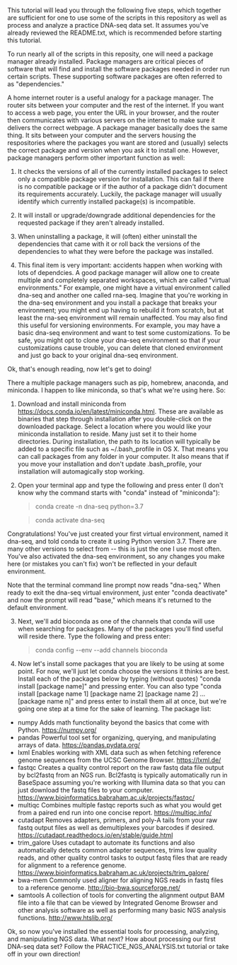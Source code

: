 This tutorial will lead you through the following five steps, which together are sufficient for one to use some of the scripts in this repository as well as process and analyze a practice DNA-seq data set. It assumes you've already reviewed the README.txt, which is recommended before starting this tutorial.

To run nearly all of the scripts in this reposity, one will need a package manager already installed. Package managers are critical pieces of software that will find and install the software packages needed in order run certain scripts. These supporting software packages are often referred to as "dependencies."

A home internet router is a useful analogy for a package manager. The router sits between your computer and the rest of the internet. If you want to access a web page, you enter the URL in your browser, and the router then communicates with various servers on the internet to make sure it delivers the correct webpage. A package manager basically does the same thing. It sits between your computer and the servers housing the respositories where the packages you want are stored and (usually) selects the correct package and version when you ask it to install one. However, package managers perform other important function as well:

1. It checks the versions of all of the currently installed packages to select only a compatible package version for installation. This can fail if there is no compatible package or if the author of a package didn't document its requirements accurately. Luckily,  the package manager will usually identify which currently installed package(s) is incompatible.

2. It will install or upgrade/downgrade additional dependencies for the requested package if they aren't already installed.

3. When uninstalling a package, it will (often) either uninstall the dependencies that came with it or roll back the versions of the dependencies to what they were before the package was installed.

4. This final item is very important: accidents happen when working with lots of dependcies. A good package manager will allow one to create multiple and completely separated workspaces, which are called "virtual environments." For example, one might have a virtual environment called dna-seq and another one called rna-seq. Imagine that you're working in the dna-seq environment and you install a package that breaks your environment; you might end up having to rebuild it from scratch, but at least the rna-seq environment will remain unaffected. You may also find this useful for versioning environments. For example, you may have a basic dna-seq environment and want to test some customizations. To be safe, you might opt to clone your dna-seq environment so that if your customizations cause trouble, you can delete that cloned environment and just go back to your original dna-seq environment.

Ok, that's enough reading, now let's get to doing!

There a multiple package managers such as pip, homebrew, anaconda, and miniconda. I happen to like miniconda, so that's what we're using here. So:

1. Download and install miniconda from https://docs.conda.io/en/latest/miniconda.html. These are available as binaries that step  through installation after you double-click on the downloaded package. Select a location where you would like your miniconda installation to reside. Many just set it to their home directories. During installation, the path to its location will typically be added to a specific file such as ~/.bash_profile in OS X. That means you can call packages from any folder in your computer. It also means that if you move your installation and don't update .bash_profile, your installation will automagically stop working.

2. Open your terminal app and type the following and press enter (I don't know why the command starts with "conda" instead of "miniconda"):
   > conda create -n dna-seq python=3.7
   
   > conda activate dna-seq
   
Congratulations! You've just created your first virtual environment, named it dna-seq, and told conda to create it using Python version 3.7. There are many other versions to select from -- this is just the one I use most often. You've also activated the dna-seq environment, so any changes you make here (or mistakes you can't fix) won't be reflected in your default environment. 

Note that the terminal command line prompt now reads "dna-seq." When ready to exit the dna-seq virtual environment, just enter "conda deactivate" and now the prompt will read "base," which means it's returned to the default environment.

3. Next, we'll add bioconda as one of the channels that conda will use when searching for packages. Many of the packages you'll find useful will reside there. Type the following and press enter:

   > conda config --env --add channels bioconda
   
4. Now let's install some packages that you are likely to be using at some point. For now, we'll just let conda choose the versions it thinks are best. Install each of the packages below by typing (without quotes) "conda install [package name]" and pressing enter. You can also type "conda install [package name 1] [package name 2] [package name 2] ... [package name n]" and press enter to install them all at once, but we're going one step at a time for the sake of learning. The package list:
- numpy
    Adds math functionality beyond the basics that come with Python. 
    https://numpy.org/
- pandas
    Powerful tool set for organizing, querying, and manipulating arrays of data. 
    https://pandas.pydata.org/
- lxml
    Enables working with XML data such as when fetching reference genome sequences from the UCSC Genome Browser. 
    https://lxml.de/
- fastqc
    Creates a quality control report on the raw fastq data file output by bcl2fastq from an NGS run. Bcl2fastq is typically automatically run in BaseSpace assuming you're working with Illumina data so that you can just download the fastq files to your computer.
    https://www.bioinformatics.babraham.ac.uk/projects/fastqc/
- multiqc
    Combines multiple fastqc reports such as what you would get from a paired end run into one concise report.
    https://multiqc.info/
- cutadapt
    Removes adapters, primers, and poly-A tails from your raw fastq output files as well as demultiplexes your barcodes if desired.
    https://cutadapt.readthedocs.io/en/stable/guide.html
- trim_galore
    Uses cutadapt to automate its functions and also automatically detects common adapter sequences, trims low quality reads, and other quality control tasks to output fastq files that are ready for alignment to a reference genome.
    https://www.bioinformatics.babraham.ac.uk/projects/trim_galore/
- bwa-mem
    Commonly used aligner for aligning NGS reads in fastq files to a reference genome.
    http://bio-bwa.sourceforge.net/
- samtools
    A collection of tools for converting the alignment output BAM file into a file that can be viewed by Integrated Genome Browser and other analysis software as well as performing many basic NGS analysis functions.
    http://www.htslib.org/

Ok, so now you've installed the essential tools for processing, analyzing, and manipulating NGS data. What next? How about processing our first DNA-seq data set? Follow the PRACTICE_NGS_ANALYSIS.txt tutorial or take off in your own direction!
    
